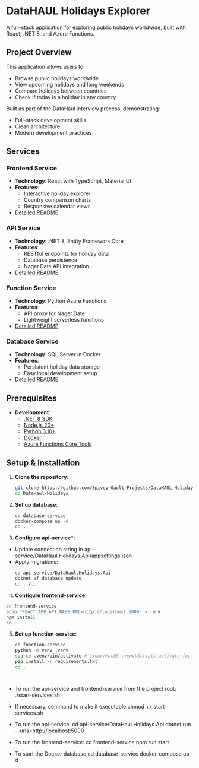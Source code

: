 # DataHAUL Holidays Explorer

A full-stack application for exploring public holidays worldwide, built with React, .NET 8, and Azure Functions.

## Project Overview

This application allows users to:

- Browse public holidays worldwide
- View upcoming holidays and long weekends
- Compare holidays between countries
- Check if today is a holiday in any country

Built as part of the DataHaul interview process, demonstrating:

- Full-stack development skills
- Clean architecture
- Modern development practices

## Services

### Frontend Service

- **Technology**: React with TypeScript, Material UI
- **Features**:
  - Interactive holiday explorer
  - Country comparison charts
  - Responsive calendar views
- [Detailed README](./frontend-service/README.md)

### API Service

- **Technology**: .NET 8, Entity Framework Core
- **Features**:
  - RESTful endpoints for holiday data
  - Database persistence
  - Nager.Date API integration
- [Detailed README](./api-service/README.md)

### Function Service

- **Technology**: Python Azure Functions
- **Features**:
  - API proxy for Nager.Date
  - Lightweight serverless functions
- [Detailed README](./function-service/README.md)

### Database Service

- **Technology**: SQL Server in Docker
- **Features**:
  - Persistent holiday data storage
  - Easy local development setup
- [Detailed README](./database-service/README.md)

## Prerequisites

- **Development**:
  - [.NET 8 SDK](https://dotnet.microsoft.com/download)
  - [Node.js 20+](https://nodejs.org/)
  - [Python 3.10+](https://www.python.org/downloads/)
  - [Docker](https://www.docker.com/products/docker-desktop)
  - [Azure Functions Core Tools](https://learn.microsoft.com/en-us/azure/azure-functions/functions-run-local?tabs=linux%2Cisolated-process%2Cnode-v4%2Cpython-v2%2Chttp-trigger%2Ccontainer-apps&pivots=programming-language-python)

## Setup & Installation

1. **Clone the repository**:

   ```bash
   git clone https://github.com/Spivey-Gault-Projects/DataHAUL-Holidays.git
   cd DataHaul-Holidays
   ```

2. **Set up database**:

   ```bash
   cd database-service
   docker-compose up -d
   cd ..
   ```

3. **Configure api-service\***:

- Update connection string in api-service/DataHaul.Holidays.Api/appsettings.json
- Apply migrations:
  ```bash
  cd api-service/DataHaul.Holidays.Api
  dotnet ef database update
  cd ../..
  ```

4. **Configure frontend-service**:

```bash
cd frontend-service
echo "REACT_APP_API_BASE_URL=http://localhost:5000" > .env
npm install
cd ..
```

5. **Set up function-service**:
   ```bash
   cd function-service
   python -m venv .venv
   source .venv/bin/activate # Linux/MacOS .venv\Scripts\activate for Windows
   pip install -r requirements.txt
   cd ..
   ```

```


```

- To run the api-service and frontend-service from the project root:
  ./start-services.sh
- If necessary, command to make it executable
  chmod +x start-services.sh

- To run the api-service:
  cd api-service/DataHaul.Holidays.Api
  dotnet run --urls=http://localhost:5000

- To run the frontend-service:
  cd frontend-service
  npm run start

- To start the Docker database
  cd database-service
  docker-compose up -d

```

```

```

```
